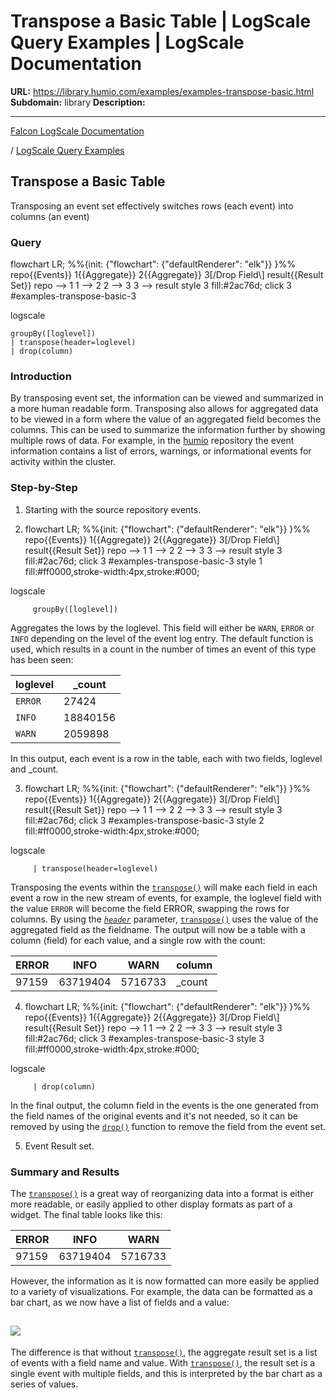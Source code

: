 # Transpose a Basic Table | LogScale Query Examples | LogScale Documentation

**URL:** https://library.humio.com/examples/examples-transpose-basic.html
**Subdomain:** library
**Description:** 

---

[Falcon LogScale Documentation](https://library.humio.com)

/ [LogScale Query Examples](examples.html)

## Transpose a Basic Table

Transposing an event set effectively switches rows (each event) into columns (an event) 

### Query

flowchart LR; %%{init: {"flowchart": {"defaultRenderer": "elk"}} }%% repo{{Events}} 1{{Aggregate}} 2{{Aggregate}} 3[/Drop Field\\] result{{Result Set}} repo --> 1 1 --> 2 2 --> 3 3 --> result style 3 fill:#2ac76d; click 3 #examples-transpose-basic-3

logscale
    
    
    groupBy([loglevel])
    | transpose(header=loglevel)
    | drop(column)

### Introduction

By transposing event set, the information can be viewed and summarized in a more human readable form. Transposing also allows for aggregated data to be viewed in a form where the value of an aggregated field becomes the columns. This can be used to summarize the information further by showing multiple rows of data. For example, in the [humio](https://library.humio.com/logscale-repo-schema/logscale-repo-schema-humio.html) repository the event information contains a list of errors, warnings, or informational events for activity within the cluster. 

### Step-by-Step

  1. Starting with the source repository events.

  2. flowchart LR; %%{init: {"flowchart": {"defaultRenderer": "elk"}} }%% repo{{Events}} 1{{Aggregate}} 2{{Aggregate}} 3[/Drop Field\\] result{{Result Set}} repo --> 1 1 --> 2 2 --> 3 3 --> result style 3 fill:#2ac76d; click 3 #examples-transpose-basic-3 style 1 fill:#ff0000,stroke-width:4px,stroke:#000;

logscale
         
         groupBy([loglevel])

Aggregates the lows by the loglevel. This field will either be `WARN`, `ERROR` or `INFO` depending on the level of the event log entry. The default function is used, which results in a count in the number of times an event of this type has been seen: 

loglevel |  _count  
---|---  
`ERROR` |  27424   
`INFO` |  18840156   
`WARN` |  2059898   
  
In this output, each event is a row in the table, each with two fields, loglevel and _count. 

  3. flowchart LR; %%{init: {"flowchart": {"defaultRenderer": "elk"}} }%% repo{{Events}} 1{{Aggregate}} 2{{Aggregate}} 3[/Drop Field\\] result{{Result Set}} repo --> 1 1 --> 2 2 --> 3 3 --> result style 3 fill:#2ac76d; click 3 #examples-transpose-basic-3 style 2 fill:#ff0000,stroke-width:4px,stroke:#000;

logscale
         
         | transpose(header=loglevel)

Transposing the events within the [`transpose()`](https://library.humio.com/data-analysis/functions-transpose.html) will make each field in each event a row in the new stream of events, for example, the loglevel field with the value `ERROR` will become the field ERROR, swapping the rows for columns. By using the [_`header`_](https://library.humio.com/data-analysis/functions-transpose.html#query-functions-transpose-header) parameter, [`transpose()`](https://library.humio.com/data-analysis/functions-transpose.html) uses the value of the aggregated field as the fieldname. The output will now be a table with a column (field) for each value, and a single row with the count: 

ERROR |  INFO |  WARN |  column  
---|---|---|---  
97159 |  63719404 |  5716733 |  _count   
  
  4. flowchart LR; %%{init: {"flowchart": {"defaultRenderer": "elk"}} }%% repo{{Events}} 1{{Aggregate}} 2{{Aggregate}} 3[/Drop Field\\] result{{Result Set}} repo --> 1 1 --> 2 2 --> 3 3 --> result style 3 fill:#2ac76d; click 3 #examples-transpose-basic-3 style 3 fill:#ff0000,stroke-width:4px,stroke:#000;

logscale
         
         | drop(column)

In the final output, the column field in the events is the one generated from the field names of the original events and it's not needed, so it can be removed by using the [`drop()`](https://library.humio.com/data-analysis/functions-drop.html) function to remove the field from the event set. 

  5. Event Result set.




### Summary and Results

The [`transpose()`](https://library.humio.com/data-analysis/functions-transpose.html) is a great way of reorganizing data into a format is either more readable, or easily applied to other display formats as part of a widget. The final table looks like this: 

ERROR |  INFO |  WARN  
---|---|---  
97159 |  63719404 |  5716733   
  
However, the information as it is now formatted can more easily be applied to a variety of visualizations. For example, the data can be formatted as a bar chart, as we now have a list of fields and a value: 

![](images/functions/examples/transpose/transpose-basic-bar.png)  
---  
  
The difference is that without [`transpose()`](https://library.humio.com/data-analysis/functions-transpose.html), the aggregate result set is a list of events with a field name and value. With [`transpose()`](https://library.humio.com/data-analysis/functions-transpose.html), the result set is a single event with multiple fields, and this is interpreted by the bar chart as a series of values.
